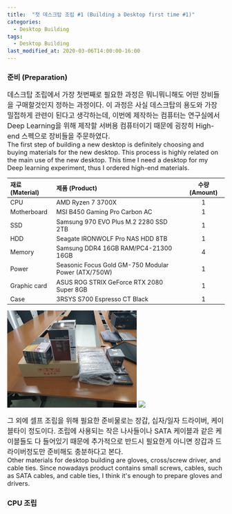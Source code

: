 ```yaml
---
title:  "첫 데스크탑 조립 #1 (Building a Desktop first time #1)"
categories:
  - Desktop Building
tags:
  - Desktop Building
last_modified_at: 2020-03-06T14:00:00-16:00 
---
```

### 준비 (Preparation)
<span style="font-size:12pt"> 데스크탑 조립에서 가장 첫번째로 필요한 과정은 뭐니뭐니해도 어떤 장비들을 구매할것인지 정하는 과정이다. 
이 과정은 사실 데스크탑의 용도와 가장 밀접하게 관련이 된다고 생각하는데, 이번에 제작하는 컴퓨터는 연구실에서 Deep Learning을 위해 제작할
서버용 컴퓨터이기 때문에 굉장히 High-end 스펙으로 장비들을 주문하였다. </span>  
<span style="font-size:11pt"> The first step of building a new desktop is definitely choosing and buying materials for the new desktop. 
This process is highly related on the main use of the new desktop. This time I need a desktop for my Deep learning experiment, thus 
I ordered high-end materials. </span>

| 재료 (Material) | 제품 (Product) | 수량 (Amount) |
|:--------|:-------|:--------:|
| CPU   | AMD Ryzen 7 3700X  | 1 |
| Motherboard | MSI B450 Gaming Pro Carbon AC | 1 |
| SSD | Samsung 970 EVO Plus M.2 2280 SSD 2TB | 1 |
| HDD | Seagate IRONWOLF Pro NAS HDD 8TB | 1 |
| Memory | Samsung DDR4 16GB RAM/PC4-21300 16GB | 4 |
| Power | Seasonic Focus Gold GM-750 Modular Power (ATX/750W) | 1 |
| Graphic card | ASUS ROG STRIX GeForce RTX 2080 Super 8GB | 1 |
| Case | 3RSYS S700 Espresso CT Black | 1 |

<span> <img src="/assets/images/Build-Desktop/materials_1.jpg" width="300">  <img src="/assets/images/Build-Desktop/case_1.jpg" width="300"> </span>

<span style="font-size:12pt"> 그 외에 셀프 조립을 위해 필요한 준비물로는 장갑, 십자/일자 드라이버, 케이블타이 정도이다. 조립에 사용되는 작은 나사들이나 
SATA 케이블과 같은 케이블들도 다 들어있기 때문에 추가적으로 반드시 필요한게 아니면 장갑과 드라이버정도만 준비해도 충분하다고 본다. </span>  
<span style="font-size:11pt"> Other materials for desktop building are gloves, cross/screw driver, and cable ties. Since nowadays product 
contains small screws, cables, such as SATA cables, and cable ties, I think it's enough to prepare gloves and drivers. </span>

### CPU 조립 
